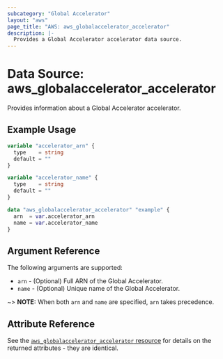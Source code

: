 ```yaml
---
subcategory: "Global Accelerator"
layout: "aws"
page_title: "AWS: aws_globalaccelerator_accelerator"
description: |-
  Provides a Global Accelerator accelerator data source.
---
```


# Data Source: aws_globalaccelerator_accelerator

Provides information about a Global Accelerator accelerator.

## Example Usage

```terraform
variable "accelerator_arn" {
  type    = string
  default = ""
}

variable "accelerator_name" {
  type    = string
  default = ""
}

data "aws_globalaccelerator_accelerator" "example" {
  arn  = var.accelerator_arn
  name = var.accelerator_name
}
```

## Argument Reference

The following arguments are supported:

* `arn` - (Optional) Full ARN of the Global Accelerator.
* `name` - (Optional) Unique name of the Global Accelerator.

~> **NOTE:** When both `arn` and `name` are specified, `arn` takes precedence.

## Attribute Reference

See the [`aws_globalaccelerator_accelerator` resource](/docs/providers/aws/r/globalaccelerator_accelerator.html) for details on the
returned attributes - they are identical.
